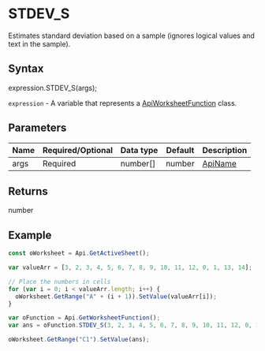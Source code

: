 # STDEV_S

Estimates standard deviation based on a sample (ignores logical values and text in the sample).

## Syntax

expression.STDEV_S(args);

`expression` - A variable that represents a [ApiWorksheetFunction](../ApiWorksheetFunction.md) class.

## Parameters

| **Name** | **Required/Optional** | **Data type** | **Default** | **Description** |
| ------------- | ------------- | ------------- | ------------- | ------------- |
| args | Required | number[] | number | [ApiName](../../ApiName/ApiName.md) | [ApiRange](../../ApiRange/ApiRange.md) |  | Up to 255 numeric values for which the standard deviation will be calculated. The first argument is required, subsequent arguments are optional. Arguments can be numbers, names, ranges, or arrays of numbers. |

## Returns

number

## Example



```javascript
const oWorksheet = Api.GetActiveSheet();

var valueArr = [3, 2, 3, 4, 5, 6, 7, 8, 9, 10, 11, 12, 0, 1, 13, 14];

// Place the numbers in cells
for (var i = 0; i < valueArr.length; i++) {
  oWorksheet.GetRange("A" + (i + 1)).SetValue(valueArr[i]);
}

var oFunction = Api.GetWorksheetFunction();
var ans = oFunction.STDEV_S(3, 2, 3, 4, 5, 6, 7, 8, 9, 10, 11, 12, 0, 1, 13, 14); //ignores logical values and text

oWorksheet.GetRange("C1").SetValue(ans);

```

